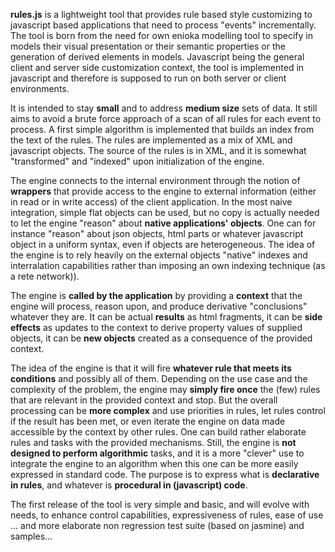 **rules.js** is a lightweight tool that provides rule based style customizing to javascript based applications 
that need to process "events" incrementally. The tool is born from the need for own enioka modelling tool to 
specify in models their visual presentation or their semantic properties or the generation of derived elements 
in models. Javascript being the general client and server side customization context, the tool is implemented in 
javascript and therefore is supposed to run on both server or client environments.

It is intended to stay **small** and to address **medium size** sets of data. It still aims to avoid a brute force
approach of a scan of all rules for each event to process. A first simple algorithm is implemented that builds 
an index from the text of the rules. The rules are implemented as a mix of XML and javascript objects. The source 
of the rules is in XML, and it is somewhat "transformed" and "indexed" upon initialization of the engine.  

The engine connects to the internal environment through the notion of **wrappers** that provide access to the engine
to external information (either in read or in write access) of the client application. In the most naive 
integration, simple flat objects can be used, but no copy is actually needed to let the engine "reason" 
about **native applications' objects**. One can for instance "reason" about json objects, html parts 
or whatever javascript object in a uniform syntax, even if objects are heterogeneous. The idea of the engine 
is to rely heavily on the external objects "native" indexes and interralation capabilities rather than imposing 
an own indexing technique (as a rete network)).

The engine is **called by the application** by providing a **context** that the engine will process, reason upon, 
and produce derivative "conclusions" whatever they are. It can be actual **results** as html fragments, it can 
be **side effects** as updates to the context to derive property values of supplied objects, it can be 
**new objects** created as a consequence of the provided context.

The idea of the engine is that it will fire **whatever rule that meets its conditions** and possibly all of them. 
Depending on the use case and the complexity of the problem, the engine may **simply fire once** the (few) rules 
that are relevant in the provided context and stop. But the overall processing can be **more complex** and 
use priorities in rules, let rules control if the result has been met, or even iterate the engine on data 
made accessible by the context by other rules. One can build rather elaborate rules and tasks with the 
provided mechanisms. Still, the engine is **not designed to perform algorithmic** tasks, and it is a 
more "clever" use to integrate the engine to an algorithm when this one can be more easily expressed in standard code. 
The purpose is to express what is **declarative in rules**, and whatever is **procedural in (javascript) code**.

The first release of the tool is very simple and basic, and will evolve with needs, to enhance control capabilities,
expressiveness of rules, ease of use ... and more elaborate non regression test suite (based on jasmine) and 
samples...
